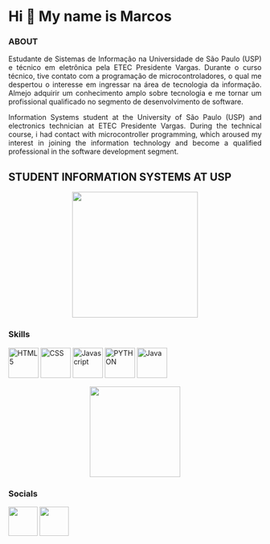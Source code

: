 Hi 👋 My name is Marcos
==========================
### ABOUT
<p align = "justify">Estudante de Sistemas de Informação na Universidade de São Paulo (USP) e técnico em eletrônica pela ETEC Presidente Vargas. Durante o curso técnico, tive contato com a programação de microcontroladores, o qual me despertou o interesse em ingressar na área de tecnologia da informação. Almejo adquirir um conhecimento amplo sobre tecnologia e me tornar um profissional qualificado no segmento de desenvolvimento de software.</p>

<p align = "justify">Information Systems student at the University of São Paulo (USP) and electronics technician at ETEC Presidente Vargas. During the technical course, i had contact with microcontroller programming, which aroused my interest in joining the information technology and become a qualified professional in the software development segment.</p>

STUDENT INFORMATION SYSTEMS AT USP
-----------------------------

<p align = "center">
<img src="https://i.pinimg.com/originals/37/1d/1b/371d1bd86f60c06af7a19c0ddc5a1288.png" height = "250" width = "250" margin-bottom = "0"> 
</p>


### Skills

<p align="left">
<a href="https://developer.mozilla.org/en-US/docs/Glossary/HTML5" target="_blank" rel="noreferrer"><img src="https://raw.githubusercontent.com/danielcranney/readme-generator/main/public/icons/skills/html5-colored.svg" width="60" height="60" alt="HTML5" /></a>
<a href="https://developer.mozilla.org/en-US/docs/Glossary/CSS" target="_blank" rel="noreferrer"><img src="https://raw.githubusercontent.com/danielcranney/readme-generator/main/public/icons/skills/css3-colored.svg" width="60" height="60" alt="CSS" /></a>
  <a href="https://developer.mozilla.org/en-US/docs/Web/JavaScript" target="_blank" rel="noreferrer"><img src="https://raw.githubusercontent.com/danielcranney/readme-generator/main/public/icons/skills/javascript-colored.svg" width="60" height="60" alt="Javascript" /></a>
<a href="https://developer.mozilla.org/en-US/docs/Glossary/Python" target="_blank" rel="noreferrer"><img src="https://raw.githubusercontent.com/danielcranney/readme-generator/main/public/icons/skills/python-colored.svg" width="60" height="60" alt="PYTHON" /></a>
<a href="https://developer.mozilla.org/en-US/docs/Glossary/Java" target="_blank" rel="noreferrer"><img src="https://raw.githubusercontent.com/danielcranney/readme-generator/main/public/icons/skills/java-colored.svg" width="60" height="60" alt="Java" /></a>
</p>

<p align = "center"><img height="180em" src="https://github-readme-stats.vercel.app/api/top-langs/?username=Marcos-Med&layout=compact&langs_count=7&theme=dark"/></p>

### Socials

<p align="left">
<a href="#" target="_blank" rel="noreferrer"><img src="https://raw.githubusercontent.com/danielcranney/readme-generator/main/public/icons/socials/discord.svg" width="58" height="58" /></a> <a href="https://www.linkedin.com/in/marcos-medeiros-250575210" target="_blank" rel="noreferrer"><img src="https://raw.githubusercontent.com/danielcranney/readme-generator/main/public/icons/socials/linkedin.svg" width="58" height="58" /></a> 
</p>
